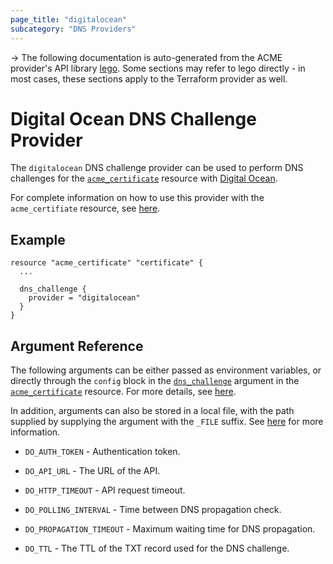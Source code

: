 ```yaml
---
page_title: "digitalocean"
subcategory: "DNS Providers"
---
```


-> The following documentation is auto-generated from the ACME
provider's API library [lego](https://go-acme.github.io/lego/).  Some
sections may refer to lego directly - in most cases, these sections
apply to the Terraform provider as well.

# Digital Ocean DNS Challenge Provider

The `digitalocean` DNS challenge provider can be used to perform DNS challenges for
the [`acme_certificate`][resource-acme-certificate] resource with
[Digital Ocean](https://www.digitalocean.com/docs/networking/dns/).

[resource-acme-certificate]: ../resources/certificate.md

For complete information on how to use this provider with the `acme_certifiate`
resource, see [here][resource-acme-certificate-dns-challenges].

[resource-acme-certificate-dns-challenges]: ../resources/certificate.md#using-dns-challenges

## Example

```hcl
resource "acme_certificate" "certificate" {
  ...

  dns_challenge {
    provider = "digitalocean"
  }
}
```
## Argument Reference

The following arguments can be either passed as environment variables, or
directly through the `config` block in the
[`dns_challenge`][resource-acme-certificate-dns-challenge-arg] argument in the
[`acme_certificate`][resource-acme-certificate] resource. For more details, see
[here][resource-acme-certificate-dns-challenges].

[resource-acme-certificate-dns-challenge-arg]: ../resources/certificate.md#dns_challenge

In addition, arguments can also be stored in a local file, with the path
supplied by supplying the argument with the `_FILE` suffix. See
[here][acme-certificate-file-arg-example] for more information.

[acme-certificate-file-arg-example]: ../resources/certificate.md#using-variable-files-for-provider-arguments

* `DO_AUTH_TOKEN` - Authentication token.

* `DO_API_URL` - The URL of the API.
* `DO_HTTP_TIMEOUT` - API request timeout.
* `DO_POLLING_INTERVAL` - Time between DNS propagation check.
* `DO_PROPAGATION_TIMEOUT` - Maximum waiting time for DNS propagation.
* `DO_TTL` - The TTL of the TXT record used for the DNS challenge.


